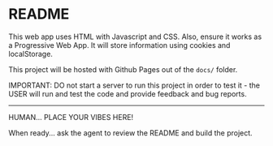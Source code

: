 # README

This web app uses HTML with Javascript and CSS.  Also, ensure it works as a Progressive Web App.  It will store information using cookies and localStorage.

This project will be hosted with Github Pages out of the `docs/` folder.

IMPORTANT: DO not start a server to run this project in order to test it - the USER will run and test the code and provide feedback and bug reports.

---

HUMAN... PLACE YOUR VIBES HERE!

When ready... ask the agent to review the README and build the project.